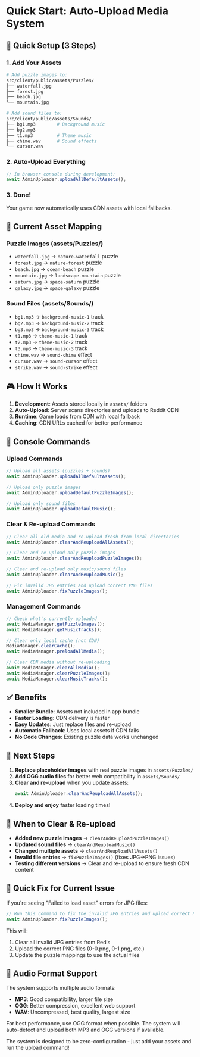 # Quick Start: Auto-Upload Media System

## 🚀 **Quick Setup (3 Steps)**

### 1. Add Your Assets
```bash
# Add puzzle images to:
src/client/public/assets/Puzzles/
├── waterfall.jpg
├── forest.jpg  
├── beach.jpg
└── mountain.jpg

# Add sound files to:
src/client/public/assets/Sounds/
├── bg1.mp3        # Background music
├── bg2.mp3
├── t1.mp3         # Theme music
├── chime.wav      # Sound effects
└── cursor.wav
```

### 2. Auto-Upload Everything
```javascript
// In browser console during development:
await AdminUploader.uploadAllDefaultAssets();
```

### 3. Done! 
Your game now automatically uses CDN assets with local fallbacks.

## 📁 **Current Asset Mapping**

### Puzzle Images (assets/Puzzles/)
- `waterfall.jpg` → `nature-waterfall` puzzle
- `forest.jpg` → `nature-forest` puzzle  
- `beach.jpg` → `ocean-beach` puzzle
- `mountain.jpg` → `landscape-mountain` puzzle
- `saturn.jpg` → `space-saturn` puzzle
- `galaxy.jpg` → `space-galaxy` puzzle

### Sound Files (assets/Sounds/)
- `bg1.mp3` → `background-music-1` track
- `bg2.mp3` → `background-music-2` track
- `bg3.mp3` → `background-music-3` track
- `t1.mp3` → `theme-music-1` track
- `t2.mp3` → `theme-music-2` track
- `t3.mp3` → `theme-music-3` track
- `chime.wav` → `sound-chime` effect
- `cursor.wav` → `sound-cursor` effect
- `strike.wav` → `sound-strike` effect

## 🎮 **How It Works**

1. **Development**: Assets stored locally in `assets/` folders
2. **Auto-Upload**: Server scans directories and uploads to Reddit CDN
3. **Runtime**: Game loads from CDN with local fallback
4. **Caching**: CDN URLs cached for better performance

## 🔧 **Console Commands**

### **Upload Commands**
```javascript
// Upload all assets (puzzles + sounds)
await AdminUploader.uploadAllDefaultAssets();

// Upload only puzzle images
await AdminUploader.uploadDefaultPuzzleImages();

// Upload only sound files  
await AdminUploader.uploadDefaultMusic();
```

### **Clear & Re-upload Commands**
```javascript
// Clear all old media and re-upload fresh from local directories
await AdminUploader.clearAndReuploadAllAssets();

// Clear and re-upload only puzzle images
await AdminUploader.clearAndReuploadPuzzleImages();

// Clear and re-upload only music/sound files
await AdminUploader.clearAndReuploadMusic();

// Fix invalid JPG entries and upload correct PNG files
await AdminUploader.fixPuzzleImages();
```

### **Management Commands**
```javascript
// Check what's currently uploaded
await MediaManager.getPuzzleImages();
await MediaManager.getMusicTracks();

// Clear only local cache (not CDN)
MediaManager.clearCache();
await MediaManager.preloadAllMedia();

// Clear CDN media without re-uploading
await MediaManager.clearAllMedia();
await MediaManager.clearPuzzleImages();
await MediaManager.clearMusicTracks();
```

## ✅ **Benefits**

- **Smaller Bundle**: Assets not included in app bundle
- **Faster Loading**: CDN delivery is faster
- **Easy Updates**: Just replace files and re-upload
- **Automatic Fallback**: Uses local assets if CDN fails
- **No Code Changes**: Existing puzzle data works unchanged

## 🎯 **Next Steps**

1. **Replace placeholder images** with real puzzle images in `assets/Puzzles/`
2. **Add OGG audio files** for better web compatibility in `assets/Sounds/`
3. **Clear and re-upload** when you update assets:
   ```javascript
   await AdminUploader.clearAndReuploadAllAssets();
   ```
4. **Deploy and enjoy** faster loading times!

## 🔄 **When to Clear & Re-upload**

- **Added new puzzle images** → `clearAndReuploadPuzzleImages()`
- **Updated sound files** → `clearAndReuploadMusic()`  
- **Changed multiple assets** → `clearAndReuploadAllAssets()`
- **Invalid file entries** → `fixPuzzleImages()` (fixes JPG→PNG issues)
- **Testing different versions** → Clear and re-upload to ensure fresh CDN content

## 🚨 **Quick Fix for Current Issue**

If you're seeing "Failed to load asset" errors for JPG files:

```javascript
// Run this command to fix the invalid JPG entries and upload correct PNG files
await AdminUploader.fixPuzzleImages();
```

This will:
1. Clear all invalid JPG entries from Redis
2. Upload the correct PNG files (0-0.png, 0-1.png, etc.)
3. Update the puzzle mappings to use the actual files

## 📝 **Audio Format Support**

The system supports multiple audio formats:
- **MP3**: Good compatibility, larger file size
- **OGG**: Better compression, excellent web support
- **WAV**: Uncompressed, best quality, largest size

For best performance, use OGG format when possible. The system will auto-detect and upload both MP3 and OGG versions if available.

The system is designed to be zero-configuration - just add your assets and run the upload command!
